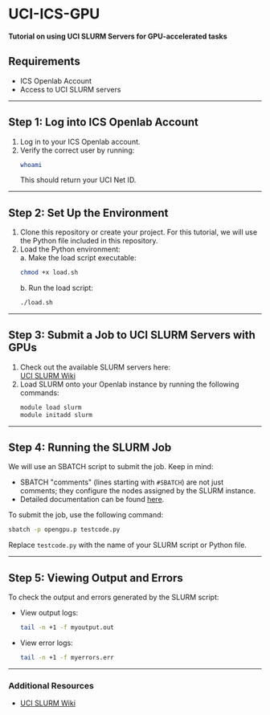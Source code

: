 # UCI-ICS-GPU  
**Tutorial on using UCI SLURM Servers for GPU-accelerated tasks**  

## Requirements  
- ICS Openlab Account  
- Access to UCI SLURM servers  

---

## Step 1: Log into ICS Openlab Account  
1. Log in to your ICS Openlab account.  
2. Verify the correct user by running:  
   ```bash
   whoami
   ```  
   This should return your UCI Net ID.  

---

## Step 2: Set Up the Environment  
1. Clone this repository or create your project. For this tutorial, we will use the Python file included in this repository.  
2. Load the Python environment:  
   a. Make the load script executable:  
   ```bash
   chmod +x load.sh
   ```  
   b. Run the load script:  
   ```bash
   ./load.sh
   ```  

---

## Step 3: Submit a Job to UCI SLURM Servers with GPUs  
1. Check out the available SLURM servers here:  
   [UCI SLURM Wiki](https://wiki.ics.uci.edu/doku.php/services:slurm#running_a_shell_on_a_slurm_only_cluster)  
2. Load SLURM onto your Openlab instance by running the following commands:  
   ```bash
   module load slurm
   module initadd slurm
   ```  

---

## Step 4: Running the SLURM Job  
We will use an SBATCH script to submit the job. Keep in mind:  
- SBATCH "comments" (lines starting with `#SBATCH`) are not just comments; they configure the nodes assigned by the SLURM instance.  
- Detailed documentation can be found [here](https://wiki.ics.uci.edu/doku.php/services:slurm#single_core_single_gpu_job).  

To submit the job, use the following command:  
```bash
sbatch -p opengpu.p testcode.py
```  
Replace `testcode.py` with the name of your SLURM script or Python file.  

---

## Step 5: Viewing Output and Errors  
To check the output and errors generated by the SLURM script:  
- View output logs:  
  ```bash
  tail -n +1 -f myoutput.out
  ```  
- View error logs:  
  ```bash
  tail -n +1 -f myerrors.err
  ```  

---

### Additional Resources  
- [UCI SLURM Wiki](https://wiki.ics.uci.edu/doku.php/services:slurm#single_core_single_gpu_job)  

